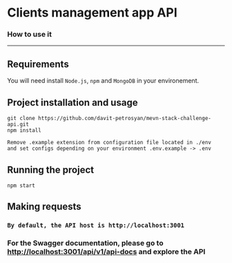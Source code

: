 # Clients management app API

### How to use it

---
## Requirements

You will need install `Node.js`, `npm` and `MongoDB`  in your environement.

## Project installation and usage

    git clone https://github.com/davit-petrosyan/mevn-stack-challenge-api.git
    npm install

    Remove .example extension from configuration file located in ./env
    and set configs depending on your environment .env.example -> .env

## Running the project

    npm start

## Making requests
### ``By default, the API host is http://localhost:3001``
### For the Swagger documentation, please go to [http://localhost:3001/api/v1/api-docs](http://localhost:3001/api/v1/api-docs) and explore the API
